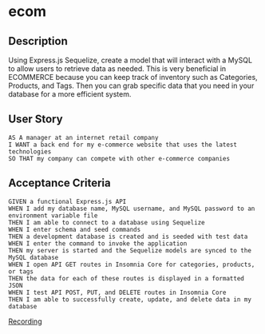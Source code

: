 # ecom

## Description
Using Express.js Sequelize, create a model that will interact with a MySQL to allow users to retrieve data as needed. This is very beneficial in ECOMMERCE because you can keep track of inventory such as Categories, Products, and Tags. Then you can grab specific data that you need in your database for a more efficient system. 

## User Story
```
AS A manager at an internet retail company
I WANT a back end for my e-commerce website that uses the latest technologies
SO THAT my company can compete with other e-commerce companies
```

## Acceptance Criteria
```
GIVEN a functional Express.js API
WHEN I add my database name, MySQL username, and MySQL password to an environment variable file
THEN I am able to connect to a database using Sequelize
WHEN I enter schema and seed commands
THEN a development database is created and is seeded with test data
WHEN I enter the command to invoke the application
THEN my server is started and the Sequelize models are synced to the MySQL database
WHEN I open API GET routes in Insomnia Core for categories, products, or tags
THEN the data for each of these routes is displayed in a formatted JSON
WHEN I test API POST, PUT, and DELETE routes in Insomnia Core
THEN I am able to successfully create, update, and delete data in my database
```

[Recording](https://drive.google.com/file/d/1tmg5oNvduJz3vAywyL58AyzMpDW3ZIW2/view)
